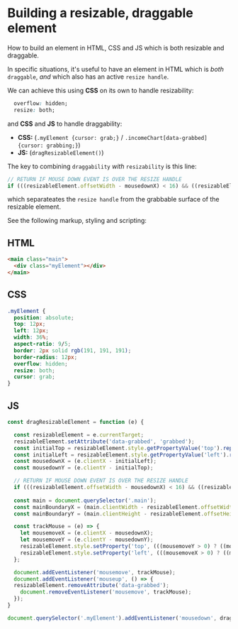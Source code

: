 # Building a resizable, draggable element
How to build an element in HTML, CSS and JS which is both resizable and draggable.

In specific situations, it's useful to have an element in HTML which is *both* `draggable`, *and* which also has an active `resize handle`.

We can achieve this using **CSS** on its own to handle resizability:

```css
  overflow: hidden;
  resize: both;
```

and **CSS** and **JS** to handle draggability:

 - **CSS:** (`.myElement {cursor: grab;}` / `.incomeChart[data-grabbed] {cursor: grabbing;}`)
 - **JS:** (`dragResizableElement()`)

The key to combining `draggability` *with* `resizability` is this line:
```js
// RETURN IF MOUSE DOWN EVENT IS OVER THE RESIZE HANDLE
if (((resizableElement.offsetWidth - mousedownX) < 16) && ((resizableElement.offsetHeight - mousedownY) < 16)) return;
```
which separateates the `resize handle` from the grabbable surface of the resizable element.

See the following markup, styling and scripting:

## HTML
```html
<main class="main">
  <div class="myElement"></div>
</main>
```

## CSS
```css
.myElement {
  position: absolute;
  top: 12px;
  left: 12px;
  width: 36%;
  aspect-ratio: 9/5;
  border: 2px solid rgb(191, 191, 191);
  border-radius: 12px;
  overflow: hidden;
  resize: both;
  cursor: grab;
}
```

## JS
```js
const dragResizableElement = function (e) {

  const resizableElement = e.currentTarget;
  resizableElement.setAttribute('data-grabbed', 'grabbed');
  const initialTop = resizableElement.style.getPropertyValue('top').replace('px', '') || 12;
  const initialLeft = resizableElement.style.getPropertyValue('left').replace('px', '') || 12;         
  const mousedownX = (e.clientX - initialLeft);
  const mousedownY = (e.clientY - initialTop);

  // RETURN IF MOUSE DOWN EVENT IS OVER THE RESIZE HANDLE
  if (((resizableElement.offsetWidth - mousedownX) < 16) && ((resizableElement.offsetHeight - mousedownY) < 16)) return;
  
  const main = document.querySelector('.main');
  const mainBoundaryX = (main.clientWidth - resizableElement.offsetWidth);
  const mainBoundaryY = (main.clientHeight - resizableElement.offsetHeight);

  const trackMouse = (e) => {
    let mousemoveX = (e.clientX - mousedownX);
    let mousemoveY = (e.clientY - mousedownY);
    resizableElement.style.setProperty('top', (((mousemoveY > 0) ? ((mousemoveY < mainBoundaryY) ? mousemoveY : mainBoundaryY) : 0) + 'px'));
    resizableElement.style.setProperty('left', (((mousemoveX > 0) ? ((mousemoveX < mainBoundaryX) ? mousemoveX : mainBoundaryX) : 0) + 'px'));
  }; 

  document.addEventListener('mousemove', trackMouse);
  document.addEventListener('mouseup', () => {
  resizableElement.removeAttribute('data-grabbed');
    document.removeEventListener('mousemove', trackMouse);
  });
}

document.querySelector('.myElement').addEventListener('mousedown', dragResizableElement);
```
